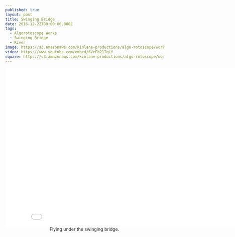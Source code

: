 ```yaml
---
published: true
layout: post
title: Swinging Bridge
date: 2016-12-22T09:00:00.000Z
tags:
  - Algorotoscope Works
  - Swinging Bridge
  - River
image: https://s3.amazonaws.com/kinlane-productions/algo-rotoscope/working/swinging-bridge.png
video: https://www.youtube.com/embed/6VrFb21TqLY
square: https://s3.amazonaws.com/kinlane-productions/algo-rotoscope/working/swinging-bridge-square.png
---
```

<center><iframe width="853" height="505" src="{{ page.video }}" frameborder="0" allowfullscreen></iframe></center>
<center>Flying under the swinging bridge.</center>

